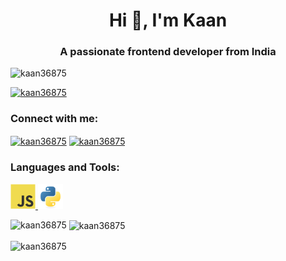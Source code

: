 <h1 align="center">Hi 👋, I'm Kaan</h1>
<h3 align="center">A passionate frontend developer from India</h3>

<p align="left"> <img src="https://komarev.com/ghpvc/?username=kaan36875&label=Profile%20views&color=0e75b6&style=flat" alt="kaan36875" /> </p>

<p align="left"> <a href="https://github.com/ryo-ma/github-profile-trophy"><img src="https://github-profile-trophy.vercel.app/?username=kaan36875" alt="kaan36875" /></a> </p>

<h3 align="left">Connect with me:</h3>
<p align="left">
<a href="https://twitter.com/kaan36875" target="blank"><img align="center" src="https://raw.githubusercontent.com/rahuldkjain/github-profile-readme-generator/master/src/images/icons/Social/twitter.svg" alt="kaan36875" height="30" width="40" /></a>
<a href="https://discord.gg/kaan36875" target="blank"><img align="center" src="https://raw.githubusercontent.com/rahuldkjain/github-profile-readme-generator/master/src/images/icons/Social/discord.svg" alt="kaan36875" height="30" width="40" /></a>
</p>

<h3 align="left">Languages and Tools:</h3>
<p align="left"> <a href="https://developer.mozilla.org/en-US/docs/Web/JavaScript" target="_blank" rel="noreferrer"> <img src="https://raw.githubusercontent.com/devicons/devicon/master/icons/javascript/javascript-original.svg" alt="javascript" width="40" height="40"/> </a> <a href="https://www.python.org" target="_blank" rel="noreferrer"> <img src="https://raw.githubusercontent.com/devicons/devicon/master/icons/python/python-original.svg" alt="python" width="40" height="40"/> </a> </p>

<p><img align="left" src="https://github-readme-stats.vercel.app/api/top-langs?username=kaan36875&show_icons=true&locale=en&layout=compact" alt="kaan36875" /></p>

<p>&nbsp;<img align="center" src="https://github-readme-stats.vercel.app/api?username=kaan36875&show_icons=true&locale=en" alt="kaan36875" /></p>

<p><img align="center" src="https://github-readme-streak-stats.herokuapp.com/?user=kaan36875&" alt="kaan36875" /></p>
